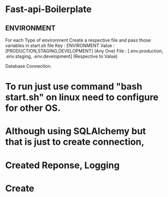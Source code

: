 # Fast-api-Boilerplate

## ENVIRONMENT
For each Type of environment Create a respective file and pass those variables in start.sh file 
Key : ENVIRONMENT
Value : [PRODUCTION,STAGING,DEVELOPMENT]  (Any One)
File : [.env.production, .env.staging, .env.development] (Respective to Value)


Database Connection. 



# To run just use command "bash start.sh"  on linux need to configure for other OS.
# Although using SQLAlchemy but that is just to create connection, 
# Created Reponse, Logging 
# Create 
